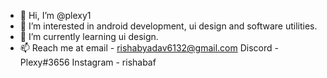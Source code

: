 - 👋 Hi, I’m @plexy1
- 👀 I’m interested in android development, ui design and software utilities.
- 🌱 I’m currently learning ui design.
- 📫 Reach me at
email - rishabyadav6132@gmail.com
Discord - Plexy#3656
Instagram - rishabaf

<!---
plexy1/plexy1 is a ✨ special ✨ repository because its `README.md` (this file) appears on your GitHub profile.
You can click the Preview link to take a look at your changes.
--->
